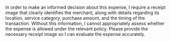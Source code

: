 In order to make an informed decision about this expense, I require a receipt image that clearly identifies the merchant, along with details regarding its location, service category, purchase amount, and the timing of the transaction. Without this information, I cannot appropriately assess whether the expense is allowed under the relevant policy. Please provide the necessary receipt image so I can evaluate the expense accurately.